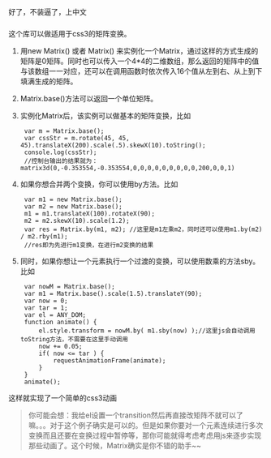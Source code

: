 好了，不装逼了，上中文
###
这个库可以做适用于css3的矩阵变换。

1. 用new Matrix() 或者 Matrix() 来实例化一个Matrix，通过这样的方式生成的矩阵是0矩阵。同时也可以传入一个4*4的二维数组，那么返回的矩阵中的值与该数组一一对应，还可以在调用函数时依次传入16个值从左到右、从上到下填满生成的矩阵。

2. Matrix.base()方法可以返回一个单位矩阵。

3. 实例化Matrix后，该实例可以做基本的矩阵变换，比如

		var m = Matrix.base();
		var cssStr = m.rotate(45, 45, 45).translateX(200).scale(.5).skewX(10).toString();
		console.log(cssStr);
		//控制台输出的结果就为：matrix3d(0,-0.353554,-0.353554,0,0,0,0,0,0,0,0,0,200,0,0,1)

4. 如果你想合并两个变换，你可以使用by方法。比如

		var m1 = new Matrix.base();
		var m2 = new Matrix.base();
		m1 = m1.translateX(100).rotateX(90);
		m2 = m2.skewX(10).scale(1.2);
		var res = Matrix.by(m1, m2); //这里是m1左乘m2，同时还可以使用m1.by(m2) / m2.rby(m1);
		//res即为先进行m1变换，在进行m2变换的结果

5. 同时，如果你想让一个元素执行一个过渡的变换，可以使用数乘的方法sby。比如

		var nowM = Matrix.base();
		var m1 = Matrix.base().scale(1.5).translateY(90);
		var now = 0;
		var tar = 1;
		var el = ANY_DOM;
		function animate() {
			el.style.transform = nowM.by( m1.sby(now) );//这里js会自动调用toString方法，不需要在这里手动调用
			now += 0.05;
			if( now <= tar ) {
				requestAnimationFrame(animate);
			}
		}
		animate();
		
这样就实现了一个简单的css3动画

>你可能会想：我给el设置一个transition然后再直接改矩阵不就可以了嘛。。。对于这个例子确实是可以的。但是如果你要对一个元素连续进行多次变换而且还要在变换过程中暂停等，那你可能就得考虑考虑用js来逐步实现那些动画了。这个时候，Matrix确实是你不错的助手~~